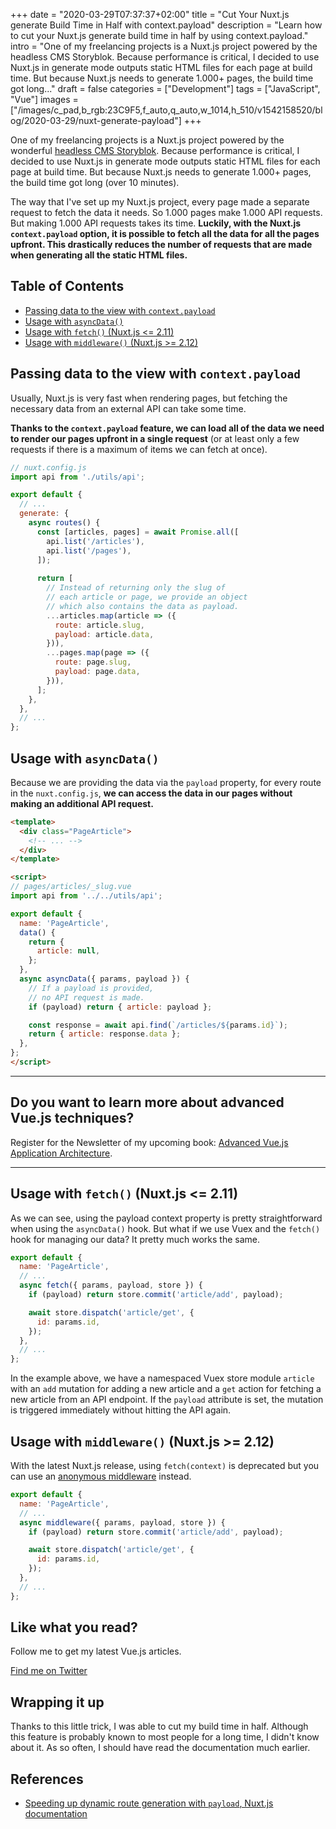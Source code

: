 +++
date = "2020-03-29T07:37:37+02:00"
title = "Cut Your Nuxt.js generate Build Time in Half with context.payload"
description = "Learn how to cut your Nuxt.js generate build time in half by using context.payload."
intro = "One of my freelancing projects is a Nuxt.js project powered by the headless CMS Storyblok. Because performance is critical, I decided to use Nuxt.js in generate mode outputs static HTML files for each page at build time. But because Nuxt.js needs to generate 1.000+ pages, the build time got long..."
draft = false
categories = ["Development"]
tags = ["JavaScript", "Vue"]
images = ["/images/c_pad,b_rgb:23C9F5,f_auto,q_auto,w_1014,h_510/v1542158520/blog/2020-03-29/nuxt-generate-payload"]
+++

One of my freelancing projects is a Nuxt.js project powered by the wonderful [headless CMS Storyblok](https://www.storyblok.com/). Because performance is critical, I decided to use Nuxt.js in generate mode outputs static HTML files for each page at build time. But because Nuxt.js needs to generate 1.000+ pages, the build time got long (over 10 minutes).

The way that I've set up my Nuxt.js project, every page made a separate request to fetch the data it needs. So 1.000 pages make 1.000 API requests. But making 1.000 API requests takes its time. **Luckily, with the Nuxt.js `context.payload` option, it is possible to fetch all the data for all the pages upfront. This drastically reduces the number of requests that are made when generating all the static HTML files.**

## Table of Contents

- [Passing data to the view with `context.payload`](#passing-data-to-the-view-with-context-payload)
- [Usage with `asyncData()`](#usage-with-asyncdata)
- [Usage with `fetch()` (Nuxt.js <= 2.11)](#usage-with-fetch-nuxt-js-2-11)
- [Usage with `middleware()` (Nuxt.js >= 2.12)](#usage-with-middleware-nuxt-js-2-12)

## Passing data to the view with `context.payload`

Usually, Nuxt.js is very fast when rendering pages, but fetching the necessary data from an external API can take some time.

**Thanks to the `context.payload` feature, we can load all of the data we need to render our pages upfront in a single request** (or at least only a few requests if there is a maximum of items we can fetch at once).

```js
// nuxt.config.js
import api from './utils/api';

export default {
  // ...
  generate: {
    async routes() {
      const [articles, pages] = await Promise.all([
        api.list('/articles'),
        api.list('/pages'),
      ]);
      
      return [
        // Instead of returning only the slug of
        // each article or page, we provide an object
        // which also contains the data as payload.
        ...articles.map(article => ({
          route: article.slug,
          payload: article.data,
        })),
        ...pages.map(page => ({
          route: page.slug,
          payload: page.data,
        })),
      ];
    },
  },
  // ...
};
```

## Usage with `asyncData()`

Because we are providing the data via the `payload` property, for every route in the `nuxt.config.js`, **we can access the data in our pages without making an additional API request.**

```html
<template>
  <div class="PageArticle">
    <!-- ... -->
  </div>
</template>

<script>
// pages/articles/_slug.vue
import api from '../../utils/api';

export default {
  name: 'PageArticle',
  data() {
    return {
      article: null,
    };
  },
  async asyncData({ params, payload }) {
    // If a payload is provided,
    // no API request is made.
    if (payload) return { article: payload };

    const response = await api.find(`/articles/${params.id}`);
    return { article: response.data };
  },
};
</script>
```

<div>
  <hr class="c-hr">
  <div class="c-service-info">
    <h2>Do you want to learn more about advanced Vue.js techniques?</h2>
    <p class="c-service-info__body">
      Register for the Newsletter of my upcoming book: <a class="c-anchor" href="https://oberlehner.us20.list-manage.com/subscribe?u=8476a98c5640f6c7b5530ea57&id=8b26bf120b" data-event-category="link" data-event-action="click: newsletter" data-event-label="Newsletter (article content)">Advanced Vue.js Application Architecture</a>.
    </p>
  </div>
  <hr class="c-hr">
</div>

## Usage with `fetch()` (Nuxt.js <= 2.11)

As we can see, using the payload context property is pretty straightforward when using the `asyncData()` hook. But what if we use Vuex and the `fetch()` hook for managing our data? It pretty much works the same.

```js
export default {
  name: 'PageArticle',
  // ...
  async fetch({ params, payload, store }) {
    if (payload) return store.commit('article/add', payload);

    await store.dispatch('article/get', {
      id: params.id,
    });
  },
  // ...
};
```

In the example above, we have a namespaced Vuex store module `article` with an `add` mutation for adding a new article and a `get` action for fetching a new article from an API endpoint. If the `payload` attribute is set, the mutation is triggered immediately without hitting the API again.

## Usage with `middleware()` (Nuxt.js >= 2.12)

With the latest Nuxt.js release, using `fetch(context)` is deprecated but you can use an [anonymous middleware](https://nuxtjs.org/api/pages-middleware#anonymous-middleware) instead.

```js
export default {
  name: 'PageArticle',
  // ...
  async middleware({ params, payload, store }) {
    if (payload) return store.commit('article/add', payload);

    await store.dispatch('article/get', {
      id: params.id,
    });
  },
  // ...
};
```

<div class="c-content__broad">
  <div class="c-twitter-teaser">
    <div class="c-twitter-teaser__content">
      <h2 class="c-twitter-teaser__headline">Like what you read?</h2>
      <p class="c-twitter-teaser__body">
        Follow me to get my latest Vue.js articles.
      </p>
      <a class="c-button c-button--outline c-twitter-teaser__button" rel="nofollow" href="https://twitter.com/maoberlehner" data-event-category="link" data-event-action="click: contact" data-event-label="Twitter (article content)">
        Find me on Twitter
      </a>
    </div>
  </div>
</div>

## Wrapping it up

Thanks to this little trick, I was able to cut my build time in half. Although this feature is probably known to most people for a long time, I didn't know about it. As so often, I should have read the documentation much earlier.

## References

- [Speeding up dynamic route generation with `payload`, Nuxt.js documentation](https://nuxtjs.org/api/configuration-generate/#speeding-up-dynamic-route-generation-with-code-payload-code-)

